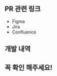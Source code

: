 ## PR 관련 링크
<!-- Figma , Jira , Confluence 각 페이지가 있으면 참조해주세요. -->
  - Figma
  - Jira
  - Confluence

## 개발 내역
<!-- EX) 허위 매물 이미지 추가 관련 화면 및 기능 추가 -->

## 꼭 확인 해주세요!
<!-- EX) 이미지가 잘 불러와지는지 확인해주세요 -->

